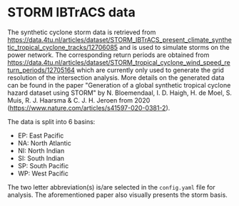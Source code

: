# STORM IBTrACS data

The synthetic cyclone storm data is retrieved from https://data.4tu.nl/articles/dataset/STORM_IBTrACS_present_climate_synthetic_tropical_cyclone_tracks/12706085 and is used to simulate storms on the power network. The corresponding return periods are obtained from https://data.4tu.nl/articles/dataset/STORM_tropical_cyclone_wind_speed_return_periods/12705164 which are currently only used to generate the grid resolution of the intersection analysis. More details on the generated data can be found in the paper "Generation of a global synthetic tropical cyclone hazard dataset using STORM" by N. Bloemendaal, I. D. Haigh, H. de Moel, S. Muis, R. J. Haarsma & C. J. H. Jeroen from 2020 (https://www.nature.com/articles/s41597-020-0381-2).

The data is split into 6 basins:
 - EP: East Pacific
 - NA: North Atlantic
 - NI: North Indian
 - SI: South Indian
 - SP: South Pacific
 - WP: West Pacific

The two letter abbreviation(s) is/are selected in the `config.yaml` file for analysis. The aforementioned paper also visually presents the storm basis.